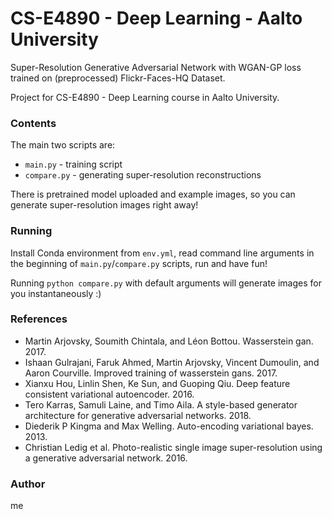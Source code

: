 # 	CS-E4890 - Deep Learning - Aalto University

Super-Resolution Generative Adversarial Network with WGAN-GP loss trained on (preprocessed) Flickr-Faces-HQ Dataset.

Project for CS-E4890 - Deep Learning course in Aalto University.

### Contents

The main two scripts are:
* `main.py` - training script
* `compare.py` - generating super-resolution reconstructions

There is pretrained model uploaded and example images, so you can generate super-resolution images right away!


### Running
Install Conda environment from `env.yml`, read command line arguments in the beginning of `main.py`/`compare.py` scripts, run and have fun!

Running `python compare.py` with default arguments will generate images for you instantaneously :)

### References
* Martin Arjovsky, Soumith Chintala, and Léon Bottou. Wasserstein gan. 2017.
* Ishaan Gulrajani, Faruk Ahmed, Martin Arjovsky, Vincent Dumoulin, and Aaron Courville. Improved training of wasserstein gans. 2017.
* Xianxu Hou, Linlin Shen, Ke Sun, and Guoping Qiu. Deep feature consistent variational autoencoder. 2016.
* Tero Karras, Samuli Laine, and Timo Aila. A style-based generator architecture for generative adversarial networks. 2018.
* Diederik P Kingma and Max Welling. Auto-encoding variational bayes. 2013.
* Christian Ledig et al. Photo-realistic single image super-resolution using a generative adversarial network. 2016.

### Author

me

